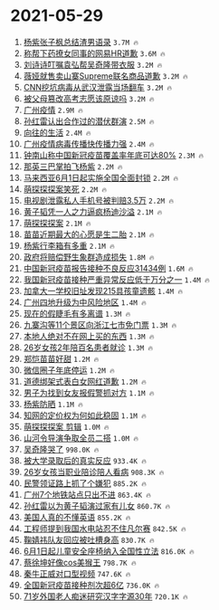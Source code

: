 # 2021-05-29

1. [杨紫张子枫总结渣男语录](https://s.weibo.com/weibo?q=%23%E6%9D%A8%E7%B4%AB%E5%BC%A0%E5%AD%90%E6%9E%AB%E6%80%BB%E7%BB%93%E6%B8%A3%E7%94%B7%E8%AF%AD%E5%BD%95%23&Refer=top) `3.7M 🔥`
1. [称帮下药撩女同事的网易HR道歉](https://s.weibo.com/weibo?q=%23%E7%A7%B0%E5%B8%AE%E4%B8%8B%E8%8D%AF%E6%92%A9%E5%A5%B3%E5%90%8C%E4%BA%8B%E7%9A%84%E7%BD%91%E6%98%93HR%E9%81%93%E6%AD%89%23&Refer=top) `3.6M 🔥`
1. [刘诗诗叮嘱袁弘帮吴奇隆带衣服](https://s.weibo.com/weibo?q=%23%E5%88%98%E8%AF%97%E8%AF%97%E5%8F%AE%E5%98%B1%E8%A2%81%E5%BC%98%E5%B8%AE%E5%90%B4%E5%A5%87%E9%9A%86%E5%B8%A6%E8%A1%A3%E6%9C%8D%23&Refer=top) `3.2M 🔥`
1. [薇娅就售卖山寨Supreme联名商品道歉](https://s.weibo.com/weibo?q=%23%E8%96%87%E5%A8%85%E5%B0%B1%E5%94%AE%E5%8D%96%E5%B1%B1%E5%AF%A8Supreme%E8%81%94%E5%90%8D%E5%95%86%E5%93%81%E9%81%93%E6%AD%89%23&Refer=top) `3.2M 🔥`
1. [CNN挖坑病毒从武汉泄露当场翻车](https://s.weibo.com/weibo?q=%23CNN%E6%8C%96%E5%9D%91%E7%97%85%E6%AF%92%E4%BB%8E%E6%AD%A6%E6%B1%89%E6%B3%84%E9%9C%B2%E5%BD%93%E5%9C%BA%E7%BF%BB%E8%BD%A6%23&Refer=top) `3.2M 🔥`
1. [被父母篡改高考志愿该原谅吗](https://s.weibo.com/weibo?q=%23%E8%A2%AB%E7%88%B6%E6%AF%8D%E7%AF%A1%E6%94%B9%E9%AB%98%E8%80%83%E5%BF%97%E6%84%BF%E8%AF%A5%E5%8E%9F%E8%B0%85%E5%90%97%23&Refer=top) `3.2M 🔥`
1. [广州疫情](https://s.weibo.com/weibo?q=%E5%B9%BF%E5%B7%9E%E7%96%AB%E6%83%85&Refer=top) `2.9M 🔥`
1. [孙红雷认出合作过的潜伏群演](https://s.weibo.com/weibo?q=%23%E5%AD%99%E7%BA%A2%E9%9B%B7%E8%AE%A4%E5%87%BA%E5%90%88%E4%BD%9C%E8%BF%87%E7%9A%84%E6%BD%9C%E4%BC%8F%E7%BE%A4%E6%BC%94%23&Refer=top) `2.5M 🔥`
1. [向往的生活](https://s.weibo.com/weibo?q=%E5%90%91%E5%BE%80%E7%9A%84%E7%94%9F%E6%B4%BB&Refer=top) `2.4M 🔥`
1. [广州疫情病毒传播快传播力强](https://s.weibo.com/weibo?q=%23%E5%B9%BF%E5%B7%9E%E7%96%AB%E6%83%85%E7%97%85%E6%AF%92%E4%BC%A0%E6%92%AD%E5%BF%AB%E4%BC%A0%E6%92%AD%E5%8A%9B%E5%BC%BA%23&Refer=top) `2.4M 🔥`
1. [钟南山称中国新冠疫苗覆盖率年底可达80%](https://s.weibo.com/weibo?q=%23%E9%92%9F%E5%8D%97%E5%B1%B1%E7%A7%B0%E4%B8%AD%E5%9B%BD%E6%96%B0%E5%86%A0%E7%96%AB%E8%8B%97%E8%A6%86%E7%9B%96%E7%8E%87%E5%B9%B4%E5%BA%95%E5%8F%AF%E8%BE%BE80%25%23&Refer=top) `2.3M 🔥`
1. [那英三巴掌拍飞杨紫](https://s.weibo.com/weibo?q=%23%E9%82%A3%E8%8B%B1%E4%B8%89%E5%B7%B4%E6%8E%8C%E6%8B%8D%E9%A3%9E%E6%9D%A8%E7%B4%AB%23&Refer=top) `2.2M 🔥`
1. [马来西亚6月1日起实施全国全面封锁](https://s.weibo.com/weibo?q=%23%E9%A9%AC%E6%9D%A5%E8%A5%BF%E4%BA%9A6%E6%9C%881%E6%97%A5%E8%B5%B7%E5%AE%9E%E6%96%BD%E5%85%A8%E5%9B%BD%E5%85%A8%E9%9D%A2%E5%B0%81%E9%94%81%23&Refer=top) `2.2M 🔥`
1. [萌探探探案笑死](https://s.weibo.com/weibo?q=%E8%90%8C%E6%8E%A2%E6%8E%A2%E6%8E%A2%E6%A1%88%E7%AC%91%E6%AD%BB&Refer=top) `2.2M 🔥`
1. [电视剧泄露私人手机号被判赔3.5万](https://s.weibo.com/weibo?q=%23%E7%94%B5%E8%A7%86%E5%89%A7%E6%B3%84%E9%9C%B2%E7%A7%81%E4%BA%BA%E6%89%8B%E6%9C%BA%E5%8F%B7%E8%A2%AB%E5%88%A4%E8%B5%943.5%E4%B8%87%23&Refer=top) `2.2M 🔥`
1. [黄子韬凭一人之力逼疯杨迪沙溢](https://s.weibo.com/weibo?q=%23%E9%BB%84%E5%AD%90%E9%9F%AC%E5%87%AD%E4%B8%80%E4%BA%BA%E4%B9%8B%E5%8A%9B%E9%80%BC%E7%96%AF%E6%9D%A8%E8%BF%AA%E6%B2%99%E6%BA%A2%23&Refer=top) `2.1M 🔥`
1. [萌探探探案](https://s.weibo.com/weibo?q=%E8%90%8C%E6%8E%A2%E6%8E%A2%E6%8E%A2%E6%A1%88&Refer=top) `2.1M 🔥`
1. [苗苗近期最大的心愿是生二胎](https://s.weibo.com/weibo?q=%23%E8%8B%97%E8%8B%97%E8%BF%91%E6%9C%9F%E6%9C%80%E5%A4%A7%E7%9A%84%E5%BF%83%E6%84%BF%E6%98%AF%E7%94%9F%E4%BA%8C%E8%83%8E%23&Refer=top) `2.1M 🔥`
1. [杨紫行李箱有多重](https://s.weibo.com/weibo?q=%23%E6%9D%A8%E7%B4%AB%E8%A1%8C%E6%9D%8E%E7%AE%B1%E6%9C%89%E5%A4%9A%E9%87%8D%23&Refer=top) `2.1M 🔥`
1. [政府将赔偿野生象群造成损失](https://s.weibo.com/weibo?q=%23%E6%94%BF%E5%BA%9C%E5%B0%86%E8%B5%94%E5%81%BF%E9%87%8E%E7%94%9F%E8%B1%A1%E7%BE%A4%E9%80%A0%E6%88%90%E6%8D%9F%E5%A4%B1%23&Refer=top) `1.8M 🔥`
1. [中国新冠疫苗报告接种不良反应31434例](https://s.weibo.com/weibo?q=%23%E4%B8%AD%E5%9B%BD%E6%96%B0%E5%86%A0%E7%96%AB%E8%8B%97%E6%8A%A5%E5%91%8A%E6%8E%A5%E7%A7%8D%E4%B8%8D%E8%89%AF%E5%8F%8D%E5%BA%9431434%E4%BE%8B%23&Refer=top) `1.6M 🔥`
1. [我国新冠疫苗接种严重异常反应低于万分之一](https://s.weibo.com/weibo?q=%23%E6%88%91%E5%9B%BD%E6%96%B0%E5%86%A0%E7%96%AB%E8%8B%97%E6%8E%A5%E7%A7%8D%E4%B8%A5%E9%87%8D%E5%BC%82%E5%B8%B8%E5%8F%8D%E5%BA%94%E4%BD%8E%E4%BA%8E%E4%B8%87%E5%88%86%E4%B9%8B%E4%B8%80%23&Refer=top) `1.4M 🔥`
1. [加拿大一学校旧址发现215具孩童遗骸](https://s.weibo.com/weibo?q=%23%E5%8A%A0%E6%8B%BF%E5%A4%A7%E4%B8%80%E5%AD%A6%E6%A0%A1%E6%97%A7%E5%9D%80%E5%8F%91%E7%8E%B0215%E5%85%B7%E5%AD%A9%E7%AB%A5%E9%81%97%E9%AA%B8%23&Refer=top) `1.4M 🔥`
1. [广州四地升级为中风险地区](https://s.weibo.com/weibo?q=%23%E5%B9%BF%E5%B7%9E%E5%9B%9B%E5%9C%B0%E5%8D%87%E7%BA%A7%E4%B8%BA%E4%B8%AD%E9%A3%8E%E9%99%A9%E5%9C%B0%E5%8C%BA%23&Refer=top) `1.4M 🔥`
1. [现在的假睫毛有多离谱](https://s.weibo.com/weibo?q=%23%E7%8E%B0%E5%9C%A8%E7%9A%84%E5%81%87%E7%9D%AB%E6%AF%9B%E6%9C%89%E5%A4%9A%E7%A6%BB%E8%B0%B1%23&Refer=top) `1.3M 🔥`
1. [九寨沟等11个景区向浙江七市免门票](https://s.weibo.com/weibo?q=%23%E4%B9%9D%E5%AF%A8%E6%B2%9F%E7%AD%8911%E4%B8%AA%E6%99%AF%E5%8C%BA%E5%90%91%E6%B5%99%E6%B1%9F%E4%B8%83%E5%B8%82%E5%85%8D%E9%97%A8%E7%A5%A8%23&Refer=top) `1.3M 🔥`
1. [本地人绝对不在网上买的东西](https://s.weibo.com/weibo?q=%23%E6%9C%AC%E5%9C%B0%E4%BA%BA%E7%BB%9D%E5%AF%B9%E4%B8%8D%E5%9C%A8%E7%BD%91%E4%B8%8A%E4%B9%B0%E7%9A%84%E4%B8%9C%E8%A5%BF%23&Refer=top) `1.3M 🔥`
1. [26岁女孩2年陪百名患者就诊](https://s.weibo.com/weibo?q=%2326%E5%B2%81%E5%A5%B3%E5%AD%A92%E5%B9%B4%E9%99%AA%E7%99%BE%E5%90%8D%E6%82%A3%E8%80%85%E5%B0%B1%E8%AF%8A%23&Refer=top) `1.3M 🔥`
1. [郑恺苗苗好甜](https://s.weibo.com/weibo?q=%23%E9%83%91%E6%81%BA%E8%8B%97%E8%8B%97%E5%A5%BD%E7%94%9C%23&Refer=top) `1.2M 🔥`
1. [微信圈子年底停运](https://s.weibo.com/weibo?q=%23%E5%BE%AE%E4%BF%A1%E5%9C%88%E5%AD%90%E5%B9%B4%E5%BA%95%E5%81%9C%E8%BF%90%23&Refer=top) `1.2M 🔥`
1. [道德绑架式表白女网红道歉](https://s.weibo.com/weibo?q=%23%E9%81%93%E5%BE%B7%E7%BB%91%E6%9E%B6%E5%BC%8F%E8%A1%A8%E7%99%BD%E5%A5%B3%E7%BD%91%E7%BA%A2%E9%81%93%E6%AD%89%23&Refer=top) `1.2M 🔥`
1. [男子为找到女友报假警抓对方](https://s.weibo.com/weibo?q=%23%E7%94%B7%E5%AD%90%E4%B8%BA%E6%89%BE%E5%88%B0%E5%A5%B3%E5%8F%8B%E6%8A%A5%E5%81%87%E8%AD%A6%E6%8A%93%E5%AF%B9%E6%96%B9%23&Refer=top) `1.1M 🔥`
1. [杨紫防晒](https://s.weibo.com/weibo?q=%23%E6%9D%A8%E7%B4%AB%E9%98%B2%E6%99%92%23&Refer=top) `1.1M 🔥`
1. [知网的定价权为何如此稳固](https://s.weibo.com/weibo?q=%23%E7%9F%A5%E7%BD%91%E7%9A%84%E5%AE%9A%E4%BB%B7%E6%9D%83%E4%B8%BA%E4%BD%95%E5%A6%82%E6%AD%A4%E7%A8%B3%E5%9B%BA%23&Refer=top) `1.1M 🔥`
1. [萌探探探案 剪辑](https://s.weibo.com/weibo?q=%E8%90%8C%E6%8E%A2%E6%8E%A2%E6%8E%A2%E6%A1%88%20%E5%89%AA%E8%BE%91&Refer=top) `1.0M 🔥`
1. [山河令导演争取全员二搭](https://s.weibo.com/weibo?q=%23%E5%B1%B1%E6%B2%B3%E4%BB%A4%E5%AF%BC%E6%BC%94%E4%BA%89%E5%8F%96%E5%85%A8%E5%91%98%E4%BA%8C%E6%90%AD%23&Refer=top) `1.0M 🔥`
1. [吴奇隆哭了](https://s.weibo.com/weibo?q=%23%E5%90%B4%E5%A5%87%E9%9A%86%E5%93%AD%E4%BA%86%23&Refer=top) `998.0K 🔥`
1. [被大学录取后的真实反应](https://s.weibo.com/weibo?q=%23%E8%A2%AB%E5%A4%A7%E5%AD%A6%E5%BD%95%E5%8F%96%E5%90%8E%E7%9A%84%E7%9C%9F%E5%AE%9E%E5%8F%8D%E5%BA%94%23&Refer=top) `933.4K 🔥`
1. [26岁女孩当职业陪诊陪人看病](https://s.weibo.com/weibo?q=%2326%E5%B2%81%E5%A5%B3%E5%AD%A9%E5%BD%93%E8%81%8C%E4%B8%9A%E9%99%AA%E8%AF%8A%E9%99%AA%E4%BA%BA%E7%9C%8B%E7%97%85%23&Refer=top) `908.3K 🔥`
1. [民警领证路上抓了个嫌犯](https://s.weibo.com/weibo?q=%23%E6%B0%91%E8%AD%A6%E9%A2%86%E8%AF%81%E8%B7%AF%E4%B8%8A%E6%8A%93%E4%BA%86%E4%B8%AA%E5%AB%8C%E7%8A%AF%23&Refer=top) `885.2K 🔥`
1. [广州7个地铁站点只出不进](https://s.weibo.com/weibo?q=%23%E5%B9%BF%E5%B7%9E7%E4%B8%AA%E5%9C%B0%E9%93%81%E7%AB%99%E7%82%B9%E5%8F%AA%E5%87%BA%E4%B8%8D%E8%BF%9B%23&Refer=top) `863.4K 🔥`
1. [孙红雷以为黄子韬演过家有儿女](https://s.weibo.com/weibo?q=%23%E5%AD%99%E7%BA%A2%E9%9B%B7%E4%BB%A5%E4%B8%BA%E9%BB%84%E5%AD%90%E9%9F%AC%E6%BC%94%E8%BF%87%E5%AE%B6%E6%9C%89%E5%84%BF%E5%A5%B3%23&Refer=top) `860.7K 🔥`
1. [美国人真的不懂英语](https://s.weibo.com/weibo?q=%23%E7%BE%8E%E5%9B%BD%E4%BA%BA%E7%9C%9F%E7%9A%84%E4%B8%8D%E6%87%82%E8%8B%B1%E8%AF%AD%23&Refer=top) `855.2K 🔥`
1. [工程师提到我国水电站忍不住凡尔赛](https://s.weibo.com/weibo?q=%23%E5%B7%A5%E7%A8%8B%E5%B8%88%E6%8F%90%E5%88%B0%E6%88%91%E5%9B%BD%E6%B0%B4%E7%94%B5%E7%AB%99%E5%BF%8D%E4%B8%8D%E4%BD%8F%E5%87%A1%E5%B0%94%E8%B5%9B%23&Refer=top) `842.5K 🔥`
1. [鞠婧祎队友回应被吐槽身高](https://s.weibo.com/weibo?q=%23%E9%9E%A0%E5%A9%A7%E7%A5%8E%E9%98%9F%E5%8F%8B%E5%9B%9E%E5%BA%94%E8%A2%AB%E5%90%90%E6%A7%BD%E8%BA%AB%E9%AB%98%23&Refer=top) `830.7K 🔥`
1. [6月1日起儿童安全座椅纳入全国性立法](https://s.weibo.com/weibo?q=%236%E6%9C%881%E6%97%A5%E8%B5%B7%E5%84%BF%E7%AB%A5%E5%AE%89%E5%85%A8%E5%BA%A7%E6%A4%85%E7%BA%B3%E5%85%A5%E5%85%A8%E5%9B%BD%E6%80%A7%E7%AB%8B%E6%B3%95%23&Refer=top) `816.0K 🔥`
1. [蔡徐坤好像cos美猴王](https://s.weibo.com/weibo?q=%23%E8%94%A1%E5%BE%90%E5%9D%A4%E5%A5%BD%E5%83%8Fcos%E7%BE%8E%E7%8C%B4%E7%8E%8B%23&Refer=top) `798.7K 🔥`
1. [秦牛正威对口型视频](https://s.weibo.com/weibo?q=%23%E7%A7%A6%E7%89%9B%E6%AD%A3%E5%A8%81%E5%AF%B9%E5%8F%A3%E5%9E%8B%E8%A7%86%E9%A2%91%23&Refer=top) `747.6K 🔥`
1. [全国新冠疫苗接种剂次超6亿](https://s.weibo.com/weibo?q=%23%E5%85%A8%E5%9B%BD%E6%96%B0%E5%86%A0%E7%96%AB%E8%8B%97%E6%8E%A5%E7%A7%8D%E5%89%82%E6%AC%A1%E8%B6%856%E4%BA%BF%23&Refer=top) `736.0K 🔥`
1. [71岁外国老人痴迷研究汉字字源30年](https://s.weibo.com/weibo?q=%2371%E5%B2%81%E5%A4%96%E5%9B%BD%E8%80%81%E4%BA%BA%E7%97%B4%E8%BF%B7%E7%A0%94%E7%A9%B6%E6%B1%89%E5%AD%97%E5%AD%97%E6%BA%9030%E5%B9%B4%23&Refer=top) `720.1K 🔥`
